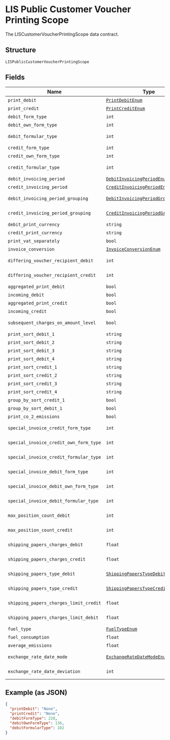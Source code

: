 
# LIS Public Customer Voucher Printing Scope

The LISCustomerVoucherPrintingScope data contract.

## Structure

`LISPublicCustomerVoucherPrintingScope`

## Fields

| Name | Type | Tags | Description |
|  --- | --- | --- | --- |
| `print_debit` | [`PrintDebitEnum`](../../doc/models/print-debit-enum.md) | Optional | Gets or sets PrintDebit. |
| `print_credit` | [`PrintCreditEnum`](../../doc/models/print-credit-enum.md) | Optional | Gets or sets PrintCredit. |
| `debit_form_type` | `int` | Optional | Gets or sets DebitFormType. |
| `debit_own_form_type` | `int` | Optional | Gets or sets DebitOwnFormType. |
| `debit_formular_type` | `int` | Optional | Gets or sets the type of the debit formular. |
| `credit_form_type` | `int` | Optional | Gets or sets CreditFormType. |
| `credit_own_form_type` | `int` | Optional | Gets or sets CreditOwnFormType. |
| `credit_formular_type` | `int` | Optional | Gets or sets the type of the credit formular. |
| `debit_invoicing_period` | [`DebitInvoicingPeriodEnum`](../../doc/models/debit-invoicing-period-enum.md) | Optional | Gets or sets DebitInvoicingPeriod. |
| `credit_invoicing_period` | [`CreditInvoicingPeriodEnum`](../../doc/models/credit-invoicing-period-enum.md) | Optional | Gets or sets CreditInvoicingPeriod. |
| `debit_invoicing_period_grouping` | [`DebitInvoicingPeriodGroupingEnum`](../../doc/models/debit-invoicing-period-grouping-enum.md) | Optional | Gets or sets DebitInvoicingPeriodGrouping. |
| `credit_invoicing_period_grouping` | [`CreditInvoicingPeriodGroupingEnum`](../../doc/models/credit-invoicing-period-grouping-enum.md) | Optional | Gets or sets CreditInvoicingPeriodGrouping. |
| `debit_print_currency` | `string` | Optional | Gets or sets DebitPrintCurrency. |
| `credit_print_currency` | `string` | Optional | Gets or sets CreditPrintCurrency. |
| `print_vat_separately` | `bool` | Optional | - |
| `invoice_conversion` | [`InvoiceConversionEnum`](../../doc/models/invoice-conversion-enum.md) | Optional | Gets or sets InvoiceConversion. |
| `differing_voucher_recipient_debit` | `int` | Optional | Gets or sets DifferingVoucherRecipientDebit. |
| `differing_voucher_recipient_credit` | `int` | Optional | Gets or sets DifferingVoucherRecipientCredit. |
| `aggregated_print_debit` | `bool` | Optional | Gets or sets AggregatedPrintDebit. |
| `incoming_debit` | `bool` | Optional | Gets or sets IncomingDebit. |
| `aggregated_print_credit` | `bool` | Optional | Gets or sets AggregatedPrintCredit. |
| `incoming_credit` | `bool` | Optional | Gets or sets IncomingCredit. |
| `subsequent_charges_on_amount_level` | `bool` | Optional | Gets or sets the subsequent charges on amount level. |
| `print_sort_debit_1` | `string` | Optional | Gets or sets PrintSortDebit1. |
| `print_sort_debit_2` | `string` | Optional | Gets or sets PrintSortDebit2. |
| `print_sort_debit_3` | `string` | Optional | Gets or sets PrintSortDebit3. |
| `print_sort_debit_4` | `string` | Optional | Gets or sets PrintSortDebit4. |
| `print_sort_credit_1` | `string` | Optional | Gets or sets PrintSortCredit1. |
| `print_sort_credit_2` | `string` | Optional | Gets or sets PrintSortCredit2. |
| `print_sort_credit_3` | `string` | Optional | Gets or sets PrintSortCredit3. |
| `print_sort_credit_4` | `string` | Optional | Gets or sets PrintSortCredit4. |
| `group_by_sort_credit_1` | `bool` | Optional | Gets or sets GroupBySortCredit1. |
| `group_by_sort_debit_1` | `bool` | Optional | Gets or sets GroupBySortDebit1. |
| `print_co_2_emissions` | `bool` | Optional | Gets or sets PrintCO2Emissions. |
| `special_invoice_credit_form_type` | `int` | Optional | Gets or sets the type of the special invoice credit form. |
| `special_invoice_credit_own_form_type` | `int` | Optional | Gets or sets the type of the special invoice credit own form. |
| `special_invoice_credit_formular_type` | `int` | Optional | Gets or sets the type of the special invoice credit formular. |
| `special_invoice_debit_form_type` | `int` | Optional | Gets or sets the type of the special invoice debit form. |
| `special_invoice_debit_own_form_type` | `int` | Optional | Gets or sets the type of the special invoice debit own form. |
| `special_invoice_debit_formular_type` | `int` | Optional | Gets or sets the type of the special invoice debit formular. |
| `max_position_count_debit` | `int` | Optional | Gets or sets MaxPositionCountDebit. |
| `max_position_count_credit` | `int` | Optional | Gets or sets MaxPositionCountCredit. |
| `shipping_papers_charges_debit` | `float` | Optional | Gets or sets ShippingPapersChargesDebit. |
| `shipping_papers_charges_credit` | `float` | Optional | Gets or sets ShippingPapersChargesCredit. |
| `shipping_papers_type_debit` | [`ShippingPapersTypeDebitEnum`](../../doc/models/shipping-papers-type-debit-enum.md) | Optional | Gets or sets ShippingPapersTypeDebit. |
| `shipping_papers_type_credit` | [`ShippingPapersTypeCreditEnum`](../../doc/models/shipping-papers-type-credit-enum.md) | Optional | Gets or sets ShippingPapersTypeCredit. |
| `shipping_papers_charges_limit_credit` | `float` | Optional | Gets or sets ShippingPapersChargesLimitCredit. |
| `shipping_papers_charges_limit_debit` | `float` | Optional | Gets or sets ShippingPapersChargesLimitDebit. |
| `fuel_type` | [`FuelTypeEnum`](../../doc/models/fuel-type-enum.md) | Optional | Gets or sets the type of the fuel. |
| `fuel_consumption` | `float` | Optional | Gets or sets the fuel consumption. |
| `average_emissions` | `float` | Optional | Gets or sets the average emissions. |
| `exchange_rate_date_mode` | [`ExchangeRateDateModeEnum`](../../doc/models/exchange-rate-date-mode-enum.md) | Optional | Gets or sets the exchange rate date mode. |
| `exchange_rate_date_deviation` | `int` | Optional | Gets or sets the exchange rate date deviation. |

## Example (as JSON)

```json
{
  "printDebit": "None",
  "printCredit": "None",
  "debitFormType": 228,
  "debitOwnFormType": 136,
  "debitFormularType": 102
}
```


